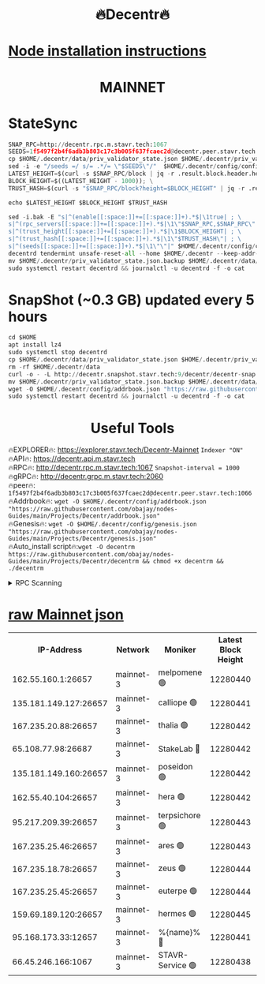<h1 align="center"> 🔥Decentr🔥</h1>

[Node installation instructions](https://github.com/obajay/nodes-Guides/tree/main/Projects/Decentr)
=
<h1 align="center"> MAINNET</h1>

# StateSync
```python
SNAP_RPC=http://decentr.rpc.m.stavr.tech:1067
SEEDS=1f5497f2b4f6adb3b803c17c3b005f637fcaec2d@decentr.peer.stavr.tech:1066
cp $HOME/.decentr/data/priv_validator_state.json $HOME/.decentr/priv_validator_state.json.backup
sed -i -e "/seeds =/ s/= .*/= \"$SEEDS\"/"  $HOME/.decentr/config/config.toml
LATEST_HEIGHT=$(curl -s $SNAP_RPC/block | jq -r .result.block.header.height); \
BLOCK_HEIGHT=$((LATEST_HEIGHT - 1000)); \
TRUST_HASH=$(curl -s "$SNAP_RPC/block?height=$BLOCK_HEIGHT" | jq -r .result.block_id.hash)

echo $LATEST_HEIGHT $BLOCK_HEIGHT $TRUST_HASH

sed -i.bak -E "s|^(enable[[:space:]]+=[[:space:]]+).*$|\1true| ; \
s|^(rpc_servers[[:space:]]+=[[:space:]]+).*$|\1\"$SNAP_RPC,$SNAP_RPC\"| ; \
s|^(trust_height[[:space:]]+=[[:space:]]+).*$|\1$BLOCK_HEIGHT| ; \
s|^(trust_hash[[:space:]]+=[[:space:]]+).*$|\1\"$TRUST_HASH\"| ; \
s|^(seeds[[:space:]]+=[[:space:]]+).*$|\1\"\"|" $HOME/.decentr/config/config.toml
decentrd tendermint unsafe-reset-all --home $HOME/.decentr --keep-addr-book
mv $HOME/.decentr/priv_validator_state.json.backup $HOME/.decentr/data/priv_validator_state.json
sudo systemctl restart decentrd && journalctl -u decentrd -f -o cat
```
# SnapShot (~0.3 GB) updated every 5 hours
```python
cd $HOME
apt install lz4
sudo systemctl stop decentrd
cp $HOME/.decentr/data/priv_validator_state.json $HOME/.decentr/priv_validator_state.json.backup
rm -rf $HOME/.decentr/data
curl -o - -L http://decentr.snapshot.stavr.tech:9/decentr/decentr-snap.tar.lz4 | lz4 -c -d - | tar -x -C $HOME/.decentr --strip-components 2
mv $HOME/.decentr/priv_validator_state.json.backup $HOME/.decentr/data/priv_validator_state.json
wget -O $HOME/.decentr/config/addrbook.json "https://raw.githubusercontent.com/obajay/nodes-Guides/main/Projects/Decentr/addrbook.json"
sudo systemctl restart decentrd && journalctl -u decentrd -f -o cat
```

 <h1 align="center"> Useful Tools</h1>

🔥EXPLORER🔥:     https://explorer.stavr.tech/Decentr-Mainnet        `Indexer "ON"` \
🔥API🔥:          https://decentr.api.m.stavr.tech \
🔥RPC🔥:          http://decentr.rpc.m.stavr.tech:1067              `Snapshot-interval = 1000` \
🔥gRPC🔥:         http://decentr.grpc.m.stavr.tech:2060 \
🔥peer🔥:         `1f5497f2b4f6adb3b803c17c3b005f637fcaec2d@decentr.peer.stavr.tech:1066` \
🔥Addrbook🔥:  `wget -O $HOME/.decentr/config/addrbook.json "https://raw.githubusercontent.com/obajay/nodes-Guides/main/Projects/Decentr/addrbook.json"` \
🔥Genesis🔥:  `wget -O $HOME/.decentr/config/genesis.json "https://raw.githubusercontent.com/obajay/nodes-Guides/main/Projects/Decentr/genesis.json"` \
🔥Auto_install script🔥:`wget -O decentrm https://raw.githubusercontent.com/obajay/nodes-Guides/main/Projects/Decentr/decentrm && chmod +x decentrm && ./decentrm`

<details>
<summary>RPC Scanning</summary>

<h2 align="center"> We scan nodes in real time every 4 hours. And we provide the final result of RPC endpoints.
We cannot influence the operation of these nodes in any way. </h2>


```python
If Voting Power is higher than 0 --> then the Node is a validator of the network and may be subject to attack and be a potential threat to the chain.
```
```python
We marked such validators with a red symbol
```

</details>

[raw Mainnet json](https://rpc-check.decentrm.stavr.tech/decentrm/rpc-decentrm-result.json)
=



<table><tr><th>IP-Address</th><th>Network</th><th>Moniker</th><th>Latest Block Height</th><th>Earliest Block Height</th><th>Catching Up</th><th>Tx Index</th><th>Voting Power</th><th>Scan Time</th></tr><tr><td>162.55.160.1:26657</td><td>mainnet-3</td><td>melpomene 🟢</td><td>12280440</td><td>1688950</td><td>False</td><td>on</td><td>0</td><td>2024-01-04T21:32:27.053596409UTC</td></tr><tr><td>135.181.149.127:26657</td><td>mainnet-3</td><td>calliope 🟢</td><td>12280441</td><td>1688950</td><td>False</td><td>on</td><td>0</td><td>2024-01-04T21:32:29.484331981UTC</td></tr><tr><td>167.235.20.88:26657</td><td>mainnet-3</td><td>thalia 🟢</td><td>12280442</td><td>1688950</td><td>False</td><td>on</td><td>0</td><td>2024-01-04T21:32:35.047649910UTC</td></tr><tr><td>65.108.77.98:26687</td><td>mainnet-3</td><td>StakeLab 🔴</td><td>12280442</td><td>1688950</td><td>False</td><td>on</td><td>5556459</td><td>2024-01-04T21:32:35.424495858UTC</td></tr><tr><td>135.181.149.160:26657</td><td>mainnet-3</td><td>poseidon 🟢</td><td>12280442</td><td>1688950</td><td>False</td><td>on</td><td>0</td><td>2024-01-04T21:32:38.174061595UTC</td></tr><tr><td>162.55.40.104:26657</td><td>mainnet-3</td><td>hera 🟢</td><td>12280442</td><td>1688950</td><td>False</td><td>on</td><td>0</td><td>2024-01-04T21:32:40.482312859UTC</td></tr><tr><td>95.217.209.39:26657</td><td>mainnet-3</td><td>terpsichore 🟢</td><td>12280443</td><td>1688950</td><td>False</td><td>on</td><td>0</td><td>2024-01-04T21:32:42.883794406UTC</td></tr><tr><td>167.235.25.46:26657</td><td>mainnet-3</td><td>ares 🟢</td><td>12280443</td><td>1688950</td><td>False</td><td>on</td><td>0</td><td>2024-01-04T21:32:45.195842303UTC</td></tr><tr><td>167.235.18.78:26657</td><td>mainnet-3</td><td>zeus 🟢</td><td>12280444</td><td>1688950</td><td>False</td><td>on</td><td>0</td><td>2024-01-04T21:32:47.526378526UTC</td></tr><tr><td>167.235.25.45:26657</td><td>mainnet-3</td><td>euterpe 🟢</td><td>12280444</td><td>1688950</td><td>False</td><td>on</td><td>0</td><td>2024-01-04T21:32:49.868940816UTC</td></tr><tr><td>159.69.189.120:26657</td><td>mainnet-3</td><td>hermes 🟢</td><td>12280445</td><td>1688950</td><td>False</td><td>on</td><td>0</td><td>2024-01-04T21:32:52.165081389UTC</td></tr><tr><td>95.168.173.33:12657</td><td>mainnet-3</td><td>%{name}% 🔴</td><td>12280441</td><td>8964001</td><td>False</td><td>on</td><td>4174307</td><td>2024-01-04T21:32:30.692811107UTC</td></tr><tr><td>66.45.246.166:1067</td><td>mainnet-3</td><td>STAVR-Service 🟢</td><td>12280438</td><td>12279001</td><td>False</td><td>on</td><td>0</td><td>2024-01-04T21:32:30.110857674UTC</td></tr></table>